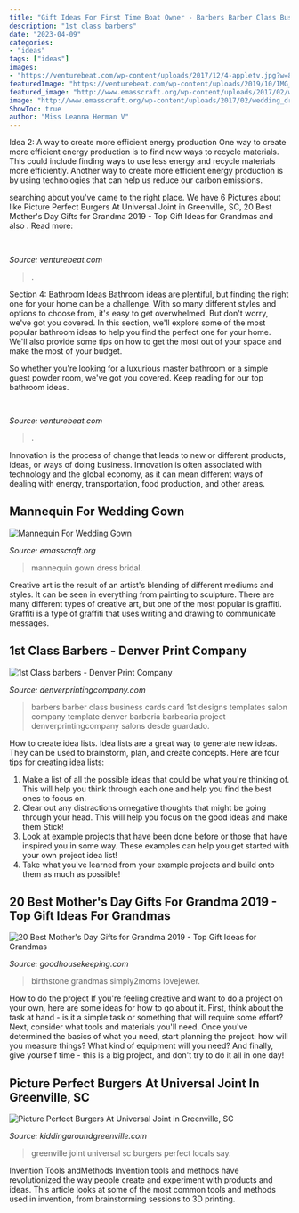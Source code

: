 ```yaml
---
title: "Gift Ideas For First Time Boat Owner - Barbers Barber Class Business Cards Card 1st Designs Templates Salon Company Template Denver Barberia Barbearia Project Denverprintingcompany Salons Desde Guardado"
description: "1st class barbers"
date: "2023-04-09"
categories:
- "ideas"
tags: ["ideas"]
images:
- "https://venturebeat.com/wp-content/uploads/2017/12/4-appletv.jpg?w=800"
featuredImage: "https://venturebeat.com/wp-content/uploads/2019/10/IMG_2307D-e1572529138577.jpeg"
featured_image: "http://www.emasscraft.org/wp-content/uploads/2017/02/wedding_dress_on_a_mannequin_in_a_bridal_shop_%C3%A2%C2%80%C2%94_stock_photo_6.jpg"
image: "http://www.emasscraft.org/wp-content/uploads/2017/02/wedding_dress_on_a_mannequin_in_a_bridal_shop_%C3%A2%C2%80%C2%94_stock_photo_6.jpg"
ShowToc: true
author: "Miss Leanna Herman V"
---
```



Idea 2: A way to create more efficient energy production
One way to create more efficient energy production is to find new ways to recycle materials. This could include finding ways to use less energy and recycle materials more efficiently. Another way to create more efficient energy production is by using technologies that can help us reduce our carbon emissions.

	

		
searching about  you've came to the right place. We have 6 Pictures about  like Picture Perfect Burgers At Universal Joint in Greenville, SC, 20 Best Mother&#039;s Day Gifts for Grandma 2019 - Top Gift Ideas for Grandmas and also . Read more:
		
    
## 

<img loading=lazy src="https://venturebeat.com/wp-content/uploads/2019/10/IMG_2307D-e1572529138577.jpeg" onerror="this.onerror=null;this.src='https://tse3.mm.bing.net/th?id=OIP.JH5oeQG4IfebxWuL_cwUiQHaFj&amp;pid=15.1';" alt="">

_Source: venturebeat.com_

>. 

	

Section 4: Bathroom Ideas
Bathroom ideas are plentiful, but finding the right one for your home can be a challenge. With so many different styles and options to choose from, it's easy to get overwhelmed. But don't worry, we've got you covered.
In this section, we'll explore some of the most popular bathroom ideas to help you find the perfect one for your home. We'll also provide some tips on how to get the most out of your space and make the most of your budget.

So whether you're looking for a luxurious master bathroom or a simple guest powder room, we've got you covered. Keep reading for our top bathroom ideas.

    
## 

<img loading=lazy src="https://venturebeat.com/wp-content/uploads/2017/12/4-appletv.jpg?w=800" onerror="this.onerror=null;this.src='https://tse2.mm.bing.net/th?id=OIP.Q3mNJqcM6iwujXy1dFWR4gHaEo&amp;pid=15.1';" alt="">

_Source: venturebeat.com_

>. 

	

Innovation is the process of change that leads to new or different products, ideas, or ways of doing business. Innovation is often associated with technology and the global economy, as it can mean different ways of dealing with energy, transportation, food production, and other areas.

    
## Mannequin For Wedding Gown

<img loading=lazy src="http://www.emasscraft.org/wp-content/uploads/2017/02/wedding_dress_on_a_mannequin_in_a_bridal_shop_%C3%A2%C2%80%C2%94_stock_photo_6.jpg" onerror="this.onerror=null;this.src='https://tse4.mm.bing.net/th?id=OIP.VfU3bZQlNqaNJ3vSE6_-0AHaLH&amp;pid=15.1';" alt="Mannequin For Wedding Gown">

_Source: emasscraft.org_

>mannequin gown dress bridal. 

	

Creative art is the result of an artist's blending of different mediums and styles. It can be seen in everything from painting to sculpture. There are many different types of creative art, but one of the most popular is graffiti. Graffiti is a type of graffiti that uses writing and drawing to communicate messages.

    
## 1st Class Barbers - Denver Print Company

<img loading=lazy src="https://www.denverprintingcompany.com/wp-content/uploads/2013/12/1st_class_barbers-550x535.jpg" onerror="this.onerror=null;this.src='https://tse4.mm.bing.net/th?id=OIP.2CGnFs94ugMlH1UpwhJXXgHaHN&amp;pid=15.1';" alt="1st Class barbers - Denver Print Company">

_Source: denverprintingcompany.com_

>barbers barber class business cards card 1st designs templates salon company template denver barberia barbearia project denverprintingcompany salons desde guardado. 

	

How to create idea lists.
Idea lists are a great way to generate new ideas. They can be used to brainstorm, plan, and create concepts. Here are four tips for creating idea lists:
1. Make a list of all the possible ideas that could be what you're thinking of. This will help you think through each one and help you find the best ones to focus on.
2. Clear out any distractions ornegative thoughts that might be going through your head. This will help you focus on the good ideas and make them Stick!
3. Look at example projects that have been done before or those that have inspired you in some way. These examples can help you get started with your own project idea list!
4. Take what you've learned from your example projects and build onto them as much as possible!

    
## 20 Best Mother&#039;s Day Gifts For Grandma 2019 - Top Gift Ideas For Grandmas

<img loading=lazy src="https://hips.hearstapps.com/vader-prod.s3.amazonaws.com/1553104943-il_570xN.1188344508_i1vt.jpg?crop=1.00xw:0.751xh;0,0&amp;resize=480:*" onerror="this.onerror=null;this.src='https://tse3.mm.bing.net/th?id=OIP.Ma_-HOFtH45lth2xLob6hgHaHa&amp;pid=15.1';" alt="20 Best Mother&#039;s Day Gifts for Grandma 2019 - Top Gift Ideas for Grandmas">

_Source: goodhousekeeping.com_

>birthstone grandmas simply2moms lovejewer. 

	

How to do the project
If you're feeling creative and want to do a project on your own, here are some ideas for how to go about it. First, think about the task at hand - is it a simple task or something that will require some effort? Next, consider what tools and materials you'll need. Once you've determined the basics of what you need, start planning the project: how will you measure things? What kind of equipment will you need? And finally, give yourself time - this is a big project, and don't try to do it all in one day!

    
## Picture Perfect Burgers At Universal Joint In Greenville, SC

<img loading=lazy src="https://kiddingaroundgreenville.com/wp-content/uploads/2021/03/9708AA96-85C7-4B55-8270-69F5134ED6B4.jpg" onerror="this.onerror=null;this.src='https://tse1.mm.bing.net/th?id=OIP.yc8cdPCvamO45_NWX3-iEwHaEK&amp;pid=15.1';" alt="Picture Perfect Burgers At Universal Joint in Greenville, SC">

_Source: kiddingaroundgreenville.com_

>greenville joint universal sc burgers perfect locals say. 

	

Invention Tools andMethods
Invention tools and methods have revolutionized the way people create and experiment with products and ideas. This article looks at some of the most common tools and methods used in invention, from brainstorming sessions to 3D printing.

